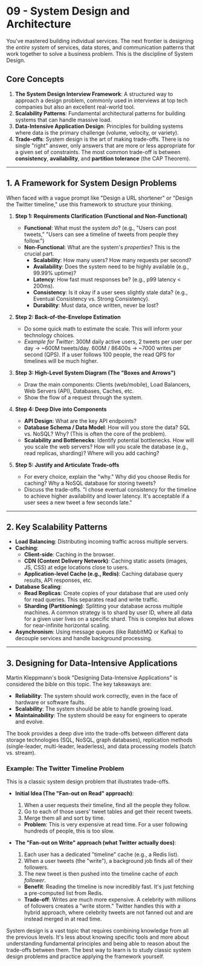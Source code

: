 # 09 - System Design and Architecture

You've mastered building individual services. The next frontier is designing the *entire system* of services, data stores, and communication patterns that work together to solve a business problem. This is the discipline of System Design.

## Core Concepts

1.  **The System Design Interview Framework**: A structured way to approach a design problem, commonly used in interviews at top tech companies but also an excellent real-world tool.
2.  **Scalability Patterns**: Fundamental architectural patterns for building systems that can handle massive load.
3.  **Data-Intensive Application Design**: Principles for building systems where data is the primary challenge (volume, velocity, or variety).
4.  **Trade-offs**: System design is the art of making trade-offs. There is no single "right" answer, only answers that are more or less appropriate for a given set of constraints. The most common trade-off is between **consistency**, **availability**, and **partition tolerance** (the CAP Theorem).

---

## 1. A Framework for System Design Problems

When faced with a vague prompt like "Design a URL shortener" or "Design the Twitter timeline," use this framework to structure your thinking.

1.  **Step 1: Requirements Clarification (Functional and Non-Functional)**
    -   **Functional**: What must the system *do*? (e.g., "Users can post tweets," "Users can see a timeline of tweets from people they follow.")
    -   **Non-Functional**: What are the system's *properties*? This is the crucial part.
        -   **Scalability**: How many users? How many requests per second?
        -   **Availability**: Does the system need to be highly available (e.g., 99.99% uptime)?
        -   **Latency**: How fast must responses be? (e.g., p99 latency < 200ms).
        -   **Consistency**: Is it okay if a user sees slightly stale data? (e.g., Eventual Consistency vs. Strong Consistency).
        -   **Durability**: Must data, once written, never be lost?

2.  **Step 2: Back-of-the-Envelope Estimation**
    -   Do some quick math to estimate the scale. This will inform your technology choices.
    -   *Example for Twitter*: 300M daily active users, 2 tweets per user per day -> ~600M tweets/day. 600M / 86400s -> ~7000 writes per second (QPS). If a user follows 100 people, the read QPS for timelines will be much higher.

3.  **Step 3: High-Level System Diagram (The "Boxes and Arrows")**
    -   Draw the main components: Clients (web/mobile), Load Balancers, Web Servers (API), Databases, Caches, etc.
    -   Show the flow of a request through the system.

4.  **Step 4: Deep Dive into Components**
    -   **API Design**: What are the key API endpoints?
    -   **Database Schema / Data Model**: How will you store the data? SQL vs. NoSQL? Why? (This is often the core of the problem).
    -   **Scalability and Bottlenecks**: Identify potential bottlenecks. How will you scale the web servers? How will you scale the database (e.g., read replicas, sharding)? Where will you add caching?

5.  **Step 5: Justify and Articulate Trade-offs**
    -   For every choice, explain the "why." Why did you choose Redis for caching? Why a NoSQL database for storing tweets?
    -   Discuss the trade-offs. "I chose eventual consistency for the timeline to achieve higher availability and lower latency. It's acceptable if a user sees a new tweet a few seconds late."

---

## 2. Key Scalability Patterns

-   **Load Balancing**: Distributing incoming traffic across multiple servers.
-   **Caching**:
    -   **Client-side**: Caching in the browser.
    -   **CDN (Content Delivery Network)**: Caching static assets (images, JS, CSS) at edge locations close to users.
    -   **Application-level Cache (e.g., Redis)**: Caching database query results, API responses, etc.
-   **Database Scaling**:
    -   **Read Replicas**: Create copies of your database that are used only for read queries. This separates read and write traffic.
    -   **Sharding (Partitioning)**: Splitting your database across multiple machines. A common strategy is to shard by user ID, where all data for a given user lives on a specific shard. This is complex but allows for near-infinite horizontal scaling.
-   **Asynchronism**: Using message queues (like RabbitMQ or Kafka) to decouple services and handle background processing.

---

## 3. Designing for Data-Intensive Applications

Martin Kleppmann's book "Designing Data-Intensive Applications" is considered the bible on this topic. The key takeaways are:

-   **Reliability**: The system should work correctly, even in the face of hardware or software faults.
-   **Scalability**: The system should be able to handle growing load.
-   **Maintainability**: The system should be easy for engineers to operate and evolve.

The book provides a deep dive into the trade-offs between different data storage technologies (SQL, NoSQL, graph databases), replication methods (single-leader, multi-leader, leaderless), and data processing models (batch vs. stream).

### Example: The Twitter Timeline Problem

This is a classic system design problem that illustrates trade-offs.

-   **Initial Idea (The "Fan-out on Read" approach)**:
    1.  When a user requests their timeline, find all the people they follow.
    2.  Go to each of those users' tweet tables and get their recent tweets.
    3.  Merge them all and sort by time.
    -   **Problem**: This is very expensive at read time. For a user following hundreds of people, this is too slow.

-   **The "Fan-out on Write" approach (what Twitter actually does)**:
    1.  Each user has a dedicated "timeline" cache (e.g., a Redis list).
    2.  When a user tweets (the "write"), a background job finds all of their followers.
    3.  The new tweet is then pushed into the timeline cache of *each follower*.
    -   **Benefit**: Reading the timeline is now incredibly fast. It's just fetching a pre-computed list from Redis.
    -   **Trade-off**: Writes are much more expensive. A celebrity with millions of followers creates a "write storm." Twitter handles this with a hybrid approach, where celebrity tweets are not fanned out and are instead merged in at read time.

System design is a vast topic that requires combining knowledge from all the previous levels. It's less about knowing specific tools and more about understanding fundamental principles and being able to reason about the trade-offs between them. The best way to learn is to study classic system design problems and practice applying the framework yourself.
